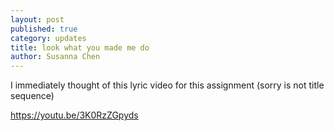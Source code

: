```yaml
---
layout: post
published: true
category: updates
title: look what you made me do
author: Susanna Chen
---
```

I immediately thought of this lyric video for this assignment (sorry is not title sequence)

https://youtu.be/3K0RzZGpyds